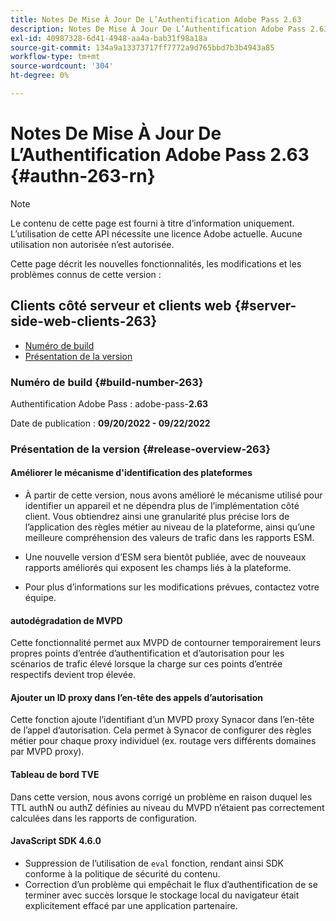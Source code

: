```yaml
---
title: Notes De Mise À Jour De L’Authentification Adobe Pass 2.63
description: Notes De Mise À Jour De L’Authentification Adobe Pass 2.63
exl-id: 40987328-6d41-4948-aa4a-bab31f98a18a
source-git-commit: 134a9a13373717ff7772a9d765bbd7b3b4943a85
workflow-type: tm+mt
source-wordcount: '304'
ht-degree: 0%

---
```


# Notes De Mise À Jour De L’Authentification Adobe Pass 2.63 {#authn-263-rn}

>[!NOTE]
>
>Le contenu de cette page est fourni à titre d’information uniquement. L’utilisation de cette API nécessite une licence Adobe actuelle. Aucune utilisation non autorisée n’est autorisée.

Cette page décrit les nouvelles fonctionnalités, les modifications et les problèmes connus de cette version :

## Clients côté serveur et clients web {#server-side-web-clients-263}

* [Numéro de build](#build-number-263)
* [Présentation de la version](#release-overview-263)

### Numéro de build {#build-number-263}

Authentification Adobe Pass : adobe-pass-**2.63**

Date de publication : **09/20/2022 - 09/22/2022**

### Présentation de la version {#release-overview-263}

#### Améliorer le mécanisme d&#39;identification des plateformes

* À partir de cette version, nous avons amélioré le mécanisme utilisé pour identifier un appareil et ne dépendra plus de l’implémentation côté client. Vous obtiendrez ainsi une granularité plus précise lors de l’application des règles métier au niveau de la plateforme, ainsi qu’une meilleure compréhension des valeurs de trafic dans les rapports ESM.

* Une nouvelle version d’ESM sera bientôt publiée, avec de nouveaux rapports améliorés qui exposent les champs liés à la plateforme.

* Pour plus d’informations sur les modifications prévues, contactez votre équipe.

#### autodégradation de MVPD

Cette fonctionnalité permet aux MVPD de contourner temporairement leurs propres points d’entrée d’authentification et d’autorisation pour les scénarios de trafic élevé lorsque la charge sur ces points d’entrée respectifs devient trop élevée.

#### Ajouter un ID proxy dans l’en-tête des appels d’autorisation

Cette fonction ajoute l’identifiant d’un MVPD proxy Synacor dans l’en-tête de l’appel d’autorisation. Cela permet à Synacor de configurer des règles métier pour chaque proxy individuel (ex. routage vers différents domaines par MVPD proxy).

#### Tableau de bord TVE

Dans cette version, nous avons corrigé un problème en raison duquel les TTL authN ou authZ définies au niveau du MVPD n’étaient pas correctement calculées dans les rapports de configuration.

#### JavaScript SDK 4.6.0

* Suppression de l’utilisation de `eval` fonction, rendant ainsi SDK conforme à la politique de sécurité du contenu.
* Correction d’un problème qui empêchait le flux d’authentification de se terminer avec succès lorsque le stockage local du navigateur était explicitement effacé par une application partenaire.
